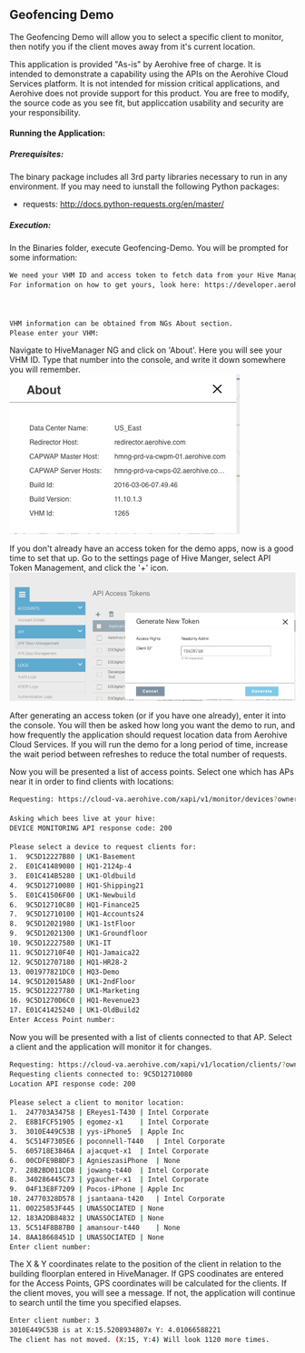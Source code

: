 ## Geofencing Demo
The Geofencing Demo will allow you to select a specific client to monitor, then notify you if the client moves away from it's current location.

This application is provided "As-is" by Aerohive free of charge. It is intended to demonstrate a capability using the APIs on the Aerohive Cloud Services platform. It is not intended for mission critical applications, and Aerohive does not provide support for this product. You are free to modify, the source code as you see fit, but appliccation usability and security are your responsibility.

#### Running the Application:
##### Prerequisites:
The binary package includes all 3rd party libraries necessary to run in any environment. If you may need to iunstall the following Python packages:
* requests: http://docs.python-requests.org/en/master/

##### Execution:
In the Binaries folder, execute Geofencing-Demo. You will be prompted for some information:
```sh
We need your VHM ID and access token to fetch data from your Hive Manager instance.
For information on how to get yours, look here: https://developer.aerohive.com/docs/authentication



VHM information can be obtained from NGs About section.
Please enter your VHM: 
```

Navigate to HiveManager NG and click on 'About'. Here you will see your VHM ID. Type that number into the console, and write it down somewhere you will remember.
![about](https://raw.githubusercontent.com/aerohive/Geofencing/master/ScreenShots/About.tiff)

If you don't already have an access token for the demo apps, now is a good time to set that up. Go to the settings page of Hive Manger, select API Token Management, and click the '+' icon.
![TokenManagement](https://raw.githubusercontent.com/aerohive/Geofencing/master/ScreenShots/GenerateToken.tiff)

After generating an access token (or if you have one already), enter it into the console.
You will then be asked how long you want the demo to run, and how frequently the application should request location data from Aerohive Cloud Services. If you will run the demo for a long period of time, increase the wait period between refreshes to reduce the total number of requests.

Now you will be presented a list of access points. Select one which has APs near it in order to find clients with locations:
```sh
Requesting: https://cloud-va.aerohive.com/xapi/v1/monitor/devices?ownerId=1265

Asking which bees live at your hive:
DEVICE MONITORING API response code: 200

Please select a device to request clients for:
1.	9C5D12227B80 | UK1-Basement
2.	E01C41489080 | HQ1-2124p-4
3.	E01C414B5280 | UK1-Oldbuild
4.	9C5D12710080 | HQ1-Shipping21
5.	E01C41506F00 | UK1-Newbuild
6.	9C5D12710C80 | HQ1-Finance25
7.	9C5D12710100 | HQ1-Accounts24
8.	9C5D12021980 | UK1-1stFloor
9.	9C5D12021300 | UK1-Groundfloor
10.	9C5D12227580 | UK1-IT
11.	9C5D12710F40 | HQ1-Jamaica22
12.	9C5D12707180 | HQ1-HR28-2
13.	001977821DC0 | HQ3-Demo
14.	9C5D12015A80 | UK1-2ndFloor
15.	9C5D12227780 | UK1-Marketing
16.	9C5D1270D6C0 | HQ1-Revenue23
17.	E01C41425240 | UK1-OldBuild2
Enter Access Point number: 
```

Now you will be presented with a list of clients connected to that AP.
Select a client and the application will monitor it for changes.
```sh
Requesting: https://cloud-va.aerohive.com/xapi/v1/location/clients/?ownerId=1265&apMacs=9C5D12710080
Requesting clients connected to: 9C5D12710080
Location API response code: 200

Please select a client to monitor location:
1.	247703A34758 | EReyes1-T430	| Intel Corporate
2.	E8B1FCF51905 | egomez-x1	| Intel Corporate
3.	3010E449C53B | yys-iPhone5	| Apple Inc
4.	5C514F7305E6 | poconnell-T440	| Intel Corporate
5.	605718E3846A | ajacquet-x1	| Intel Corporate
6.	00CDFE9B8DF3 | AgnieszasiPhone	| None
7.	28B2BD011CD8 | jowang-t440	| Intel Corporate
8.	340286445C73 | ygaucher-x1	| Intel Corporate
9.	04F13E8F7209 | Pocos-iPhone	| Apple Inc
10.	24770328D578 | jsantaana-t420	| Intel Corporate
11.	00225853F445 | UNASSOCIATED	| None
12.	183A2DB84832 | UNASSOCIATED	| None
13.	5C514F8B87B0 | amansour-t440	| None
14.	8AA18668451D | UNASSOCIATED	| None
Enter client number: 
```
The X & Y coordinates relate to the position of the client in relation to the building floorplan entered in HiveManager. If GPS coodinates are entered for the Access Points, GPS coordinates will be calculated for the clients. If the client moves, you will see a message. If not, the application will continue to search until the time you specified elapses.
```sh
Enter client number: 3
3010E449C53B is at X:15.5208934807x Y: 4.01066588221
The client has not moved. (X:15, Y:4) Will look 1120 more times.
```